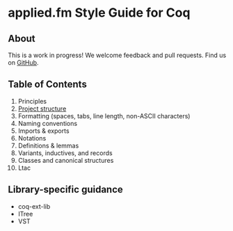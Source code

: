 # applied.fm Style Guide for Coq

## About

This is a work in progress! We welcome feedback and pull requests. Find us on [GitHub](https://github.com/appliedfm/vstyle).

## Table of Contents

1. Principles
2. <a href="02-project_structure.html">Project structure</a>
3. Formatting (spaces, tabs, line length, non-ASCII characters)
4. Naming conventions
5. Imports & exports
6. Notations
7. Definitions & lemmas
8. Variants, inductives, and records
9. Classes and canonical structures
10. Ltac

## Library-specific guidance

* coq-ext-lib
* ITree
* VST
